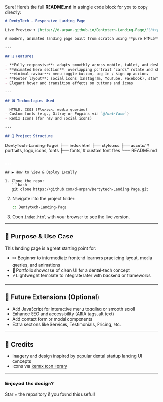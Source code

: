 Sure! Here’s the full **README.md** in a single code block for you to copy directly:

```markdown
# DentyTech – Responsive Landing Page

Live Preview ➜ [https://d-arpan.github.io/Dentytech-Landing-Page/](https://d-arpan.github.io/Dentytech-Landing-Page/)

A modern, animated landing page built from scratch using **pure HTML5** and **CSS3**, created to showcase the advantages of DentyTech—a fictional dental-tech startup.

---

## 🚀 Features

- **Fully responsive**: adapts smoothly across mobile, tablet, and desktop
- **Animated hero section**: overlapping portrait “cards” rotate and shift on hover
- **Minimal navbar**: menu toggle button, Log In / Sign Up actions
- **Footer layout**: social icons (Instagram, YouTube, Facebook), startup tagline “Your Smile, Our Passion”, and recognition badge
- Elegant hover and transition effects on buttons and icons

---

## 🛠 Technologies Used

- HTML5, CSS3 (Flexbox, media queries)
- Custom fonts (e.g., Gilroy or Poppins via `@font-face`)
- Remix Icons (for nav and social icons)

---

## 📁 Project Structure

```

DentyTech-Landing-Page/
├── index.html
├── style.css
├── assets/           # portraits, logo, icons, fonts
├── fonts/            # custom font files
└── README.md

````

---

## ▶️ How to View & Deploy Locally

1. Clone the repo:
   ```bash
   git clone https://github.com/d-arpan/Dentytech-Landing-Page.git
````

2. Navigate into the project folder:

   ```bash
   cd Dentytech-Landing-Page
   ```
3. Open `index.html` with your browser to see the live version.

---

## 🎯 Purpose & Use Case

This landing page is a great starting point for:

* ✏️ Beginner to intermediate frontend learners practicing layout, media queries, and animations
* 💼 Portfolio showcase of clean UI for a dental-tech concept
* ⚡ Lightweight template to integrate later with backend or frameworks

---

## 🔧 Future Extensions (Optional)

* Add JavaScript for interactive menu toggling or smooth scroll
* Enhance SEO and accessibility (ARIA tags, alt text)
* Add contact form or modal components
* Extra sections like Services, Testimonials, Pricing, etc.

---

## 🧾 Credits

* Imagery and design inspired by popular dental startup landing UI concepts
* Icons via [Remix Icon library](https://remixicon.com/)

---

### Enjoyed the design?

Star ⭐️ the repository if you found this useful!

```

